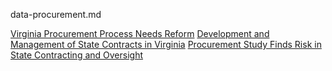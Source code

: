 data-procurement.md






[Virginia Procurement Process Needs Reform](http://www.baconsrebellion.com/2016/06/virginia-procurement-process-needs-reform.html)
[Development and Management of State Contracts in Virginia](http://jlarc.virginia.gov/landing-state-contracting.asp)
[Procurement Study Finds Risk in State Contracting and Oversight](http://www.richmond.com/news/virginia/government-politics/general-assembly/article_f89cd5c0-5c54-52a6-afb0-2fd6774c635d.html)



